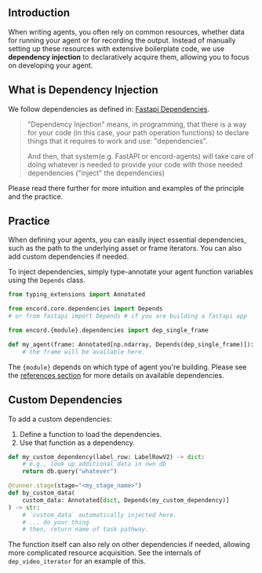 ## Introduction

When writing agents, you often rely on common resources, whether data for running your agent or for recording the output. Instead of manually setting up these resources with extensive boilerplate code, we use **dependency injection** to declaratively acquire them, allowing you to focus on developing your agent.

## What is Dependency Injection

We follow dependencies as defined in: [Fastapi Dependencies](https://fastapi.tiangolo.com/tutorial/dependencies/).

> "Dependency Injection" means, in programming, that there is a way for your code (in this case, your path operation functions) to declare things that it requires to work and use: "dependencies".
> 
> And then, that system(e.g. FastAPI or encord-agents) will take care of doing whatever is needed to provide your code with those needed dependencies ("inject" the dependencies)

Please read there further for more intuition and examples of the principle and the practice.

## Practice

When defining your agents, you can easily inject essential dependencies, such as the path to the underlying asset or frame iterators. You can also add custom dependencies if needed.  

To inject dependencies, simply type-annotate your agent function variables using the `Depends` class.

```python
from typing_extensions import Annotated

from encord.core.dependencies import Depends
# or from fastapi import Depends # if you are building a fastapi app

from encord.{module}.dependencies import dep_single_frame

def my_agent(frame: Annotated[np.ndarray, Depends(dep_single_frame)]):
    # the frame will be available here.
```

The `{module}` depends on which type of agent you're building.
Please see the [references section](reference/editor_agents.md#encord_agents.gcp.dependencies) for more details on available dependencies.

## Custom Dependencies


To add a custom dependencies:

1. Define a function to load the dependencies.
2. Use that function as a dependency.

```python
def my_custom_dependency(label_row: LabelRowV2) -> dict:
    # e.g., look up additional data in own db
    return db.query("whatever")

@runner.stage(stage="<my_stage_name>")
def by_custom_data(
    custom_data: Annotated[dict, Depends(my_custom_dependency)]
) -> str:
    # `custom_data` automatically injected here.
    # ... do your thing
    # then, return name of task pathway.

```

The function itself can also rely on other dependencies if needed, allowing more complicated resource acquisition. See the internals of `dep_video_iterator` for an example of this. 